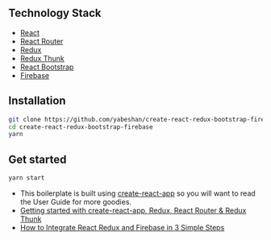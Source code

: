 ## Technology Stack

* [React](https://github.com/facebook/react/)
* [React Router](https://github.com/ReactTraining/react-router)
* [Redux](https://github.com/reduxjs/redux)
* [Redux Thunk](https://github.com/reduxjs/redux-thunk)
* [React Bootstrap](https://github.com/react-bootstrap/react-bootstrap)
* [Firebase](https://firebase.google.com/)


## Installation

```bash
git clone https://github.com/yabeshan/create-react-redux-bootstrap-firebase
cd create-react-redux-bootstrap-firebase
yarn
```

## Get started

```bash
yarn start
```

* This boilerplate is built using [create-react-app](https://github.com/facebook/create-react-app) so you will want to read the User Guide for more goodies.
* [Getting started with create-react-app, Redux, React Router & Redux Thunk](https://medium.com/@notrab/getting-started-with-create-react-app-redux-react-router-redux-thunk-d6a19259f71f)
* [How to Integrate React Redux and Firebase in 3 Simple Steps](https://medium.com/quick-code/how-to-integrate-react-redux-and-firebase-in-3-simple-steps-c44804a6af38)
